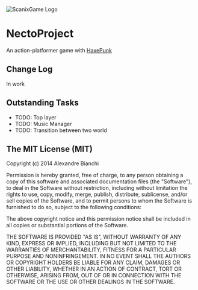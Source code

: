 ![ScanixGame Logo](https://dl.dropbox.com/s/aey1jjcf8zlw0yd/scanixgames.png)

NectoProject
============

An action-platformer game with [HaxePunk](http://haxepunk.com/)

Change Log
----------

In work

Outstanding Tasks
-----------------

* TODO: Top layer
* TODO: Music Manager
* TODO: Transition between two world

The MIT License (MIT)
--------------------

Copyright (c) 2014 Alexandre Bianchi

Permission is hereby granted, free of charge, to any person obtaining a copy
of this software and associated documentation files (the "Software"), to deal
in the Software without restriction, including without limitation the rights
to use, copy, modify, merge, publish, distribute, sublicense, and/or sell
copies of the Software, and to permit persons to whom the Software is
furnished to do so, subject to the following conditions:

The above copyright notice and this permission notice shall be included in
all copies or substantial portions of the Software.

THE SOFTWARE IS PROVIDED "AS IS", WITHOUT WARRANTY OF ANY KIND, EXPRESS OR
IMPLIED, INCLUDING BUT NOT LIMITED TO THE WARRANTIES OF MERCHANTABILITY,
FITNESS FOR A PARTICULAR PURPOSE AND NONINFRINGEMENT. IN NO EVENT SHALL THE
AUTHORS OR COPYRIGHT HOLDERS BE LIABLE FOR ANY CLAIM, DAMAGES OR OTHER
LIABILITY, WHETHER IN AN ACTION OF CONTRACT, TORT OR OTHERWISE, ARISING FROM,
OUT OF OR IN CONNECTION WITH THE SOFTWARE OR THE USE OR OTHER DEALINGS IN
THE SOFTWARE.
